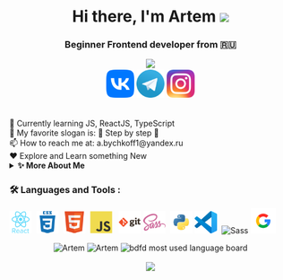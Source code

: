 <h1 align="center">Hi there, I'm Artem
<img src="https://github.com/blackcater/blackcater/raw/main/images/Hi.gif" height="32"/></h1>
<h3 align="center">Beginner Frontend developer from   🇷🇺</h3>

<div id="header" align="center">
  <img src="https://media.giphy.com/media/M9gbBd9nbDrOTu1Mqx/giphy.gif" width="120"/>
</div>
<div id="badges" align="center">
  <a href="https://vk.com/frostray1"><img src="https://raw.githubusercontent.com/github/explore/b9118a25126aa8eb71413d5819c6c517aeb4d0bb/topics/vk/vk.png" width="50" height = "50"  alt="vk"/></a>
  <a href="https://t.me/frostray1"><img src="https://raw.githubusercontent.com/github/explore/80688e429a7d4ef2fca1e82350fe8e3517d3494d/topics/telegram/telegram.png" width="50" height = "50"  alt="vk"/></a>
  <a href="https://instagram.com/frostray"><img src="https://raw.githubusercontent.com/github/explore/06c46459e7947c8a25f72798af696d66e202ac39/topics/instagram/instagram.png" width="50" height = "50"  alt="vk"/></a>
  </div>
<br>
<br>

  <div id="life" align="left">
🔭 Currently learning JS, ReactJS, TypeScript <br>
🎯 My favorite slogan is: 👟 Step by step 👟<br>
📫 How to reach me at: a.bychkoff1@yandex.ru<br>
 ❤️ Explore and Learn something New
</div>


<details >
  <summary><b>✨ More About Me</b></summary>
  <img src="https://cdn-icons-png.flaticon.com/512/3903/3903982.png" width="20" height = "20"  alt="ninja"/> &nbsp; Have a 1 dan black belt in taekwondo &nbsp; <img src="https://cdn-icons-png.flaticon.com/512/3903/3903538.png" width="20" height = "20"  alt="belt"/> <br>
  <img src="https://cdn-icons-png.flaticon.com/512/1286/1286621.png" width="20" height = "20"  alt="piano"/> &nbsp; Like to play the piano &nbsp; <img src="https://cdn-icons-png.flaticon.com/512/240/240337.png" width="20" height = "20"  alt="piano2"/> <br>
  <img src="https://cdn-icons-png.flaticon.com/512/3083/3083417.png" width="20" height = "20"  alt="ninja"/> &nbsp; Write music and produce tracks &nbsp; <img src="https://cdn-icons-png.flaticon.com/512/2829/2829075.png" width="20" height = "20"  alt="belt"/> <br>
</details>

### :hammer_and_wrench: Languages and Tools :

<div>
  
  <img src="https://github.com/devicons/devicon/blob/master/icons/react/react-original-wordmark.svg" title="React" alt="React" width="40" height="40"/>&nbsp;
  <img src="https://github.com/devicons/devicon/blob/master/icons/css3/css3-plain-wordmark.svg"  title="CSS3" alt="CSS" width="40" height="40"/>&nbsp;
  <img src="https://github.com/devicons/devicon/blob/master/icons/html5/html5-original.svg" title="HTML5" alt="HTML" width="40" height="40"/>&nbsp;
  <img src="https://github.com/devicons/devicon/blob/master/icons/javascript/javascript-original.svg" title="JavaScript" alt="JavaScript" width="40" height="40"/> &nbsp;
  <img src="https://github.com/devicons/devicon/blob/master/icons/git/git-original-wordmark.svg" title="Git" alt="Git" width="40" height="40"/>
  <img src="https://raw.githubusercontent.com/github/explore/80688e429a7d4ef2fca1e82350fe8e3517d3494d/topics/sass/sass.png" title="Sass" alt="Sass" width="40" height="40"/>&nbsp;
  <img src="https://raw.githubusercontent.com/github/explore/80688e429a7d4ef2fca1e82350fe8e3517d3494d/topics/python/python.png" title="Sass" alt="Sass" width="40" height="40"/>
  <img src="https://raw.githubusercontent.com/github/explore/bbd48b997e8d0bef63f676eca4da5e1f76487b56/topics/visual-studio-code/visual-studio-code.png" title="Sass" alt="Sass" width="40" height="40"/>&nbsp;
  <img src="https://cdn-icons-png.flaticon.com/512/1203/1203494.png" title="Sass" alt="Sass" width="40" height="40"/>
  <img src="https://raw.githubusercontent.com/github/explore/80688e429a7d4ef2fca1e82350fe8e3517d3494d/topics/google/google.png" title="Sass" alt="Sass" width="45" height="45"/>
  
  
  
    
  
  
  
</div>
<div id="icon" align="center">
<img src=http://github-profile-summary-cards.vercel.app/api/cards/stats?username=frostray1&theme=github_dark alt=Artem Bychkov /> 
<img src=http://github-profile-summary-cards.vercel.app/api/cards/repos-per-language?username=frostray1&theme=github_dark alt=Artem Bychkov /> 
  <img height=160 alt="bdfd most used language board" src="https://github-readme-streak-stats.herokuapp.com/?user=frostray1&theme=react&border=61dafb&hide_border=true" />
<br>
  <br>
</div>
<div align="center">
<img src=https://activity-graph.herokuapp.com/graph?username=frostray1&theme=react-dark&bg_color=20232a&hide_border=true />
</div>
<!-- ![top-lang](https://github-readme-stats.vercel.app/api/top-langs/?username=frostray1&title_color=61dafb&text_color=ffffff&icon_color=61dafb&bg_color=20232a&langs_count=8&layout=compact&border_color=61dafb&hide_border=true) -->











